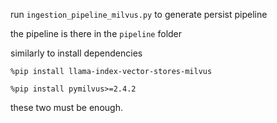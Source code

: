 run `ingestion_pipeline_milvus.py` to generate persist pipeline 

the pipeline is there in the `pipeline` folder

similarly to install dependencies

```
%pip install llama-index-vector-stores-milvus
```

```
%pip install pymilvus>=2.4.2
```

these two must be enough.




